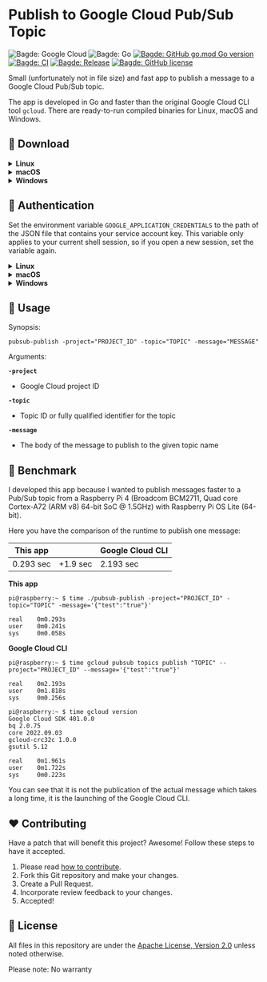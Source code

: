# Publish to Google Cloud Pub/Sub Topic

![Bagde: Google Cloud](https://img.shields.io/badge/Google%20Cloud-%234285F4.svg?logo=google-cloud&logoColor=white)
![Bagde: Go](https://img.shields.io/badge/Go-%2300ADD8.svg?logo=go&logoColor=white)
[![Bagde: GitHub go.mod Go version](https://img.shields.io/github/go-mod/go-version/cyclenerd/google-cloud-pubsub-publish)](https://github.com/Cyclenerd/google-cloud-pubsub-publish/blob/master/go.mod)
[![Bagde: CI](https://github.com/Cyclenerd/google-cloud-pubsub-publish/actions/workflows/ci.yml/badge.svg)](https://github.com/Cyclenerd/google-cloud-pubsub-publish/actions/workflows/ci.yml)
[![Bagde: Release](https://github.com/Cyclenerd/google-cloud-pubsub-publish/actions/workflows/release.yml/badge.svg)](https://github.com/Cyclenerd/google-cloud-pubsub-publish/actions/workflows/release.yml)
[![Bagde: GitHub license](https://img.shields.io/github/license/cyclenerd/google-cloud-pubsub-publish)](https://github.com/Cyclenerd/google-cloud-pubsub-publish/blob/master/LICENSE)

Small (unfortunately not in file size) and fast app to publish a message to a Google Cloud Pub/Sub topic.

The app is developed in Go and faster than the original Google Cloud CLI tool `gcloud`.
There are ready-to-run compiled binaries for Linux, macOS and Windows.

## 💾 Download

<details>
<summary><b>Linux</b></summary>

Download:
* [x86_64](https://github.com/Cyclenerd/google-cloud-pubsub-publish/releases/latest/download/pubsub-publish-linux-x86_64) Intel or AMD 64-Bit CPU
  ```shell
  curl -L "https://github.com/Cyclenerd/google-cloud-pubsub-publish/releases/latest/download/pubsub-publish-linux-x86_64" \
       -o "pubsub-publish" && \
  chmod +x "pubsub-publish"
  ```
* [arm64](https://github.com/Cyclenerd/google-cloud-pubsub-publish/releases/latest/download/pubsub-publish-linux-arm64) Arm-based 64-Bit CPU (i.e. in Raspberry Pi)
  ```shell
  curl -L "https://github.com/Cyclenerd/google-cloud-pubsub-publish/releases/latest/download/pubsub-publish-linux-arm64" \
       -o "pubsub-publish" && \
  chmod +x "pubsub-publish"
  ```

To determine your OS version, run `getconf LONG_BIT` or `uname -m` at the command line.
</details>

<details>
<summary><b>macOS</b></summary>

Download:
* [x86_64](https://github.com/Cyclenerd/google-cloud-pubsub-publish/releases/latest/download/pubsub-publish-macos-x86_64) Intel 64-bit
  ```shell
  curl -L "https://github.com/Cyclenerd/google-cloud-pubsub-publish/releases/latest/download/pubsub-publish-macos-x86_64" \
       -o "pubsub-publish" && \
  chmod +x "pubsub-publish"
  ```
* [arm64](https://github.com/Cyclenerd/google-cloud-pubsub-publish/releases/latest/download/pubsub-publish-macos-arm64) Apple silicon 64-bit
  ```shell
  curl -L "https://github.com/Cyclenerd/google-cloud-pubsub-publish/releases/latest/download/pubsub-publish-macos-arm64" \
       -o "pubsub-publish" && \
  chmod +x "pubsub-publish"
  ```

To determine your OS version, run `uname -m` at the command line.
</details>

<details>
<summary><b>Windows</b></summary>

Download:
* [x86_64](https://github.com/Cyclenerd/google-cloud-pubsub-publish/releases/latest/download/pubsub-publish-windows-x86_64.exe) Intel or AMD 64-Bit CPU
   ```powershell
   Invoke-WebRequest -Uri "https://github.com/Cyclenerd/google-cloud-pubsub-publish/releases/latest/download/pubsub-publish-windows-x86_64.exe" -OutFile "pubsub-publish.exe"
   ```
* [arm64](https://github.com/Cyclenerd/google-cloud-pubsub-publish/releases/latest/download/pubsub-publish-windows-arm64.exe) Arm-based 64-Bit CPU
   ```powershell
   Invoke-WebRequest -Uri "https://github.com/Cyclenerd/google-cloud-pubsub-publish/releases/latest/download/pubsub-publish-windows-arm64.exe" -OutFile "pubsub-publish.exe"
   ```
To determine your OS version, run `echo %PROCESSOR_ARCHITECTURE%` at the command line.
</details>

## 🔑 Authentication

Set the environment variable `GOOGLE_APPLICATION_CREDENTIALS` to the path of the JSON file that contains your service account key. This variable only applies to your current shell session, so if you open a new session, set the variable again.

<details>
<summary><b>Linux</b></summary>

Shell:

```shell
export GOOGLE_APPLICATION_CREDENTIALS="KEY_PATH"
```

Replace `KEY_PATH` with the path of the JSON file that contains your service account key.

</details>

<details>
<summary><b>macOS</b></summary>

Shell:

```shell
export GOOGLE_APPLICATION_CREDENTIALS="KEY_PATH"
```

Replace `KEY_PATH` with the path of the JSON file that contains your service account key.
</details>

<details>
<summary><b>Windows</b></summary>

PowerShell:
```powershell
$env:GOOGLE_APPLICATION_CREDENTIALS="KEY_PATH"
```

Command prompt:
```shell
set GOOGLE_APPLICATION_CREDENTIALS=KEY_PATH
```

Replace `KEY_PATH` with the path of the JSON file that contains your service account key.
</details>

## 💁 Usage

Synopsis:

```shell
pubsub-publish -project="PROJECT_ID" -topic="TOPIC" -message="MESSAGE"
```

Arguments:

**`-project`**

* Google Cloud project ID

**`-topic`**

* Topic ID or fully qualified identifier for the topic

**`-message`**

* The body of the message to publish to the given topic name


## 🚀 Benchmark

I developed this app because I wanted to publish messages faster to a Pub/Sub topic from a Raspberry Pi 4
(Broadcom BCM2711, Quad core Cortex-A72 (ARM v8) 64-bit SoC @ 1.5GHz) with Raspberry Pi OS Lite (64-bit).

Here you have the comparison of the runtime to publish one message:

| This app  |          | Google Cloud CLI |
|-----------|----------|------------------|
| 0.293 sec | +1.9 sec | 2.193 sec        |

**This app**

```shell
pi@raspberry:~ $ time ./pubsub-publish -project="PROJECT_ID" -topic="TOPIC" -message='{"test":"true"}'

real    0m0.293s
user    0m0.241s
sys     0m0.058s
```

**Google Cloud CLI**

```shell
pi@raspberry:~ $ time gcloud pubsub topics publish "TOPIC" --project="PROJECT_ID" --message='{"test":"true"}'

real    0m2.193s
user    0m1.818s
sys     0m0.256s

pi@raspberry:~ $ time gcloud version
Google Cloud SDK 401.0.0
bq 2.0.75
core 2022.09.03
gcloud-crc32c 1.0.0
gsutil 5.12

real    0m1.961s
user    0m1.722s
sys     0m0.223s
```

You can see that it is not the publication of the actual message which takes a long time,
it is the launching of the Google Cloud CLI.

## ❤️ Contributing

Have a patch that will benefit this project?
Awesome! Follow these steps to have it accepted.

1. Please read [how to contribute](CONTRIBUTING.md).
1. Fork this Git repository and make your changes.
1. Create a Pull Request.
1. Incorporate review feedback to your changes.
1. Accepted!


## 📜 License

All files in this repository are under the [Apache License, Version 2.0](LICENSE) unless noted otherwise.

Please note: No warranty
